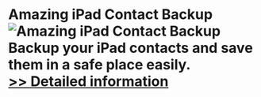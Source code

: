# Amazing iPad Contact Backup<br />![Amazing iPad Contact Backup](https://mycommerce.akamaized.net/api/pimages/P300864427/BIG/300864427.PNG)<br />Backup your iPad contacts and save them in a safe place easily.<br />[>> Detailed information](https://secure.shareit.com/shareit/product.html?productid=300864427&affiliateid=200057808)